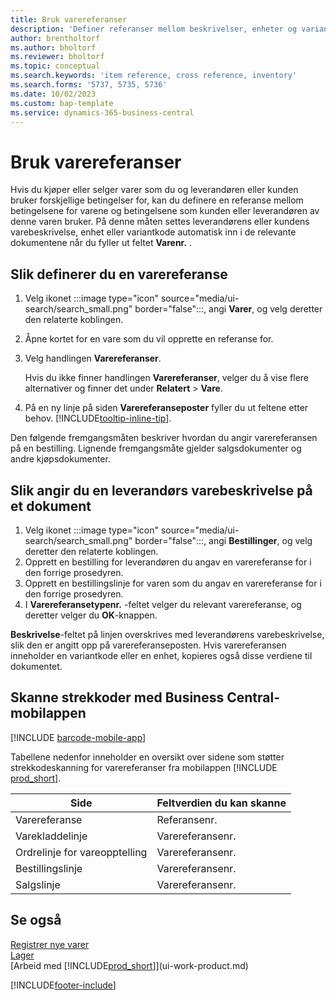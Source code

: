 ```yaml
---
title: Bruk varereferanser
description: 'Definer referanser mellom beskrivelser, enheter og varianter som du og leverandøren eller kunden bruker for en vare.'
author: brentholtorf
ms.author: bholtorf
ms.reviewer: bholtorf
ms.topic: conceptual
ms.search.keywords: 'item reference, cross reference, inventory'
ms.search.forms: '5737, 5735, 5736'
ms.date: 10/02/2023
ms.custom: bap-template
ms.service: dynamics-365-business-central
---
```

# <a name="use-item-references"></a>Bruk varereferanser

Hvis du kjøper eller selger varer som du og leverandøren eller kunden bruker forskjellige betingelser for, kan du definere en referanse mellom betingelsene for varene og betingelsene som kunden eller leverandøren av denne varen bruker. På denne måten settes leverandørens eller kundens varebeskrivelse, enhet eller variantkode automatisk inn i de relevante dokumentene når du fyller ut feltet **Varenr.** .  

## <a name="to-set-up-an-item-reference"></a>Slik definerer du en varereferanse

1. Velg ikonet :::image type="icon" source="media/ui-search/search_small.png" border="false":::, angi **Varer**, og velg deretter den relaterte koblingen.
2. Åpne kortet for en vare som du vil opprette en referanse for.
3. Velg handlingen **Varereferanser**.

     Hvis du ikke finner handlingen **Varereferanser**, velger du å vise flere alternativer og finner det under **Relatert** > **Vare**.
  
4. På en ny linje på siden **Varereferanseposter** fyller du ut feltene etter behov. [!INCLUDE[tooltip-inline-tip](includes/tooltip-inline-tip_md.md)].

Den følgende fremgangsmåten beskriver hvordan du angir varereferansen på en bestilling. Lignende fremgangsmåte gjelder salgsdokumenter og andre kjøpsdokumenter.  

## <a name="to-enter-a-vendors-item-description-on-a-document"></a>Slik angir du en leverandørs varebeskrivelse på et dokument

1. Velg ikonet :::image type="icon" source="media/ui-search/search_small.png" border="false":::, angi **Bestillinger**, og velg deretter den relaterte koblingen.
2. Opprett en bestilling for leverandøren du angav en varereferanse for i den forrige prosedyren.
3. Opprett en bestillingslinje for varen som du angav en varereferanse for i den forrige prosedyren.
4. I **Varereferansetypenr.** -feltet velger du relevant varereferanse, og deretter velger du **OK**-knappen.

**Beskrivelse**-feltet på linjen overskrives med leverandørens varebeskrivelse, slik den er angitt opp på varereferanseposten. Hvis varereferansen inneholder en variantkode eller en enhet, kopieres også disse verdiene til dokumentet.  

## <a name="scan-barcodes-with-the-business-central-mobile-app"></a>Skanne strekkoder med Business Central-mobilappen

[!INCLUDE [barcode-mobile-app](includes/barcode-mobile-app.md)]

Tabellene nedenfor inneholder en oversikt over sidene som støtter strekkodeskanning for varereferanser fra mobilappen [!INCLUDE [prod_short](includes/prod_short.md)].

|Side  |Feltverdien du kan skanne  |
|---------|---------|
|Varereferanse     | Referansenr.        |
|Varekladdelinje     | Varereferansenr.        |
|Ordrelinje for vareopptelling     |Varereferansenr.         |
|Bestillingslinje     |   Varereferansenr.      |
|Salgslinje     | Varereferansenr.        |

## <a name="see-also"></a>Se også

[Registrer nye varer](inventory-how-register-new-items.md)  
[Lager](inventory-manage-inventory.md)  
[Arbeid med [!INCLUDE[prod_short](includes/prod_short.md)]](ui-work-product.md)


[!INCLUDE[footer-include](includes/footer-banner.md)]
